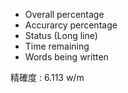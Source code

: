 - Overall percentage 
 - Accurarcy percentage 
 - Status (Long line)
 - Time remaining
 - Words being written



精確度 : 6.113 w/m